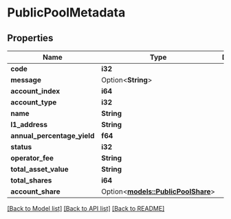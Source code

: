 # PublicPoolMetadata

## Properties

Name | Type | Description | Notes
------------ | ------------- | ------------- | -------------
**code** | **i32** |  | 
**message** | Option<**String**> |  | [optional]
**account_index** | **i64** |  | 
**account_type** | **i32** |  | 
**name** | **String** |  | 
**l1_address** | **String** |  | 
**annual_percentage_yield** | **f64** |  | 
**status** | **i32** |  | 
**operator_fee** | **String** |  | 
**total_asset_value** | **String** |  | 
**total_shares** | **i64** |  | 
**account_share** | Option<[**models::PublicPoolShare**](PublicPoolShare.md)> |  | [optional]

[[Back to Model list]](../README.md#documentation-for-models) [[Back to API list]](../README.md#documentation-for-api-endpoints) [[Back to README]](../README.md)


